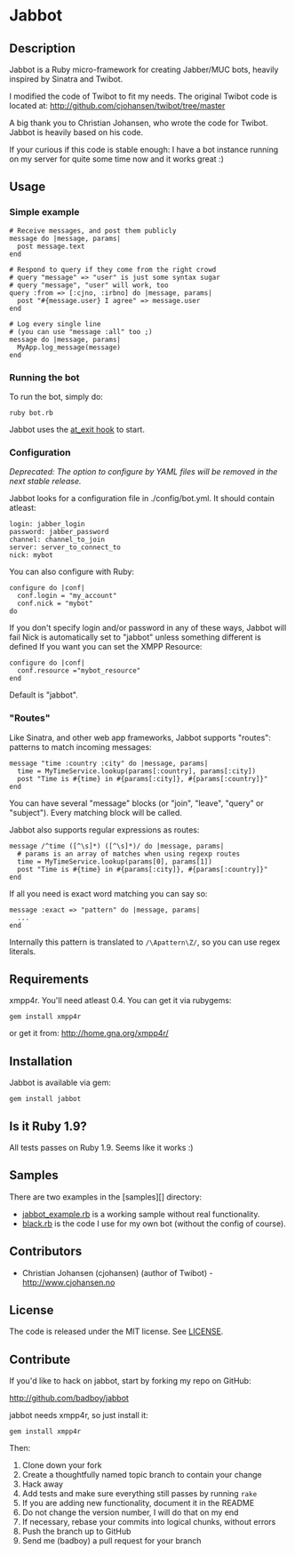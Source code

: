 # Jabbot

## Description

Jabbot is a Ruby micro-framework for creating Jabber/MUC bots,
heavily inspired by Sinatra and Twibot.

I modified the code of Twibot to fit my needs.
The original Twibot code is located at:
http://github.com/cjohansen/twibot/tree/master

A big thank you to Christian Johansen, who wrote the code for Twibot.
Jabbot is heavily based on his code.

If your curious if this code is stable enough:
I have a bot instance running on my server for quite some time now
and it works great :)

## Usage

### Simple example

    # Receive messages, and post them publicly
    message do |message, params|
      post message.text
    end

    # Respond to query if they come from the right crowd
    # query "message" => "user" is just some syntax sugar
    # query "message", "user" will work, too
    query :from => [:cjno, :irbno] do |message, params|
      post "#{message.user} I agree" => message.user
    end

    # Log every single line
    # (you can use "message :all" too ;)
    message do |message, params|
      MyApp.log_message(message)
    end

### Running the bot

To run the bot, simply do:

    ruby bot.rb

Jabbot uses the [at\_exit hook](http://ruby-doc.org/core/classes/Kernel.html#M005932) to start.

### Configuration

_Deprecated: The option to configure by YAML files will be removed in the next stable release._

Jabbot looks for a configuration file in ./config/bot.yml. It should contain
atleast:

    login: jabber_login
    password: jabber_password
    channel: channel_to_join
    server: server_to_connect_to
    nick: mybot

You can also configure with Ruby:

    configure do |conf|
      conf.login = "my_account"
      conf.nick = "mybot"
    do

If you don't specify login and/or password in any of these ways, Jabbot will fail
Nick is automatically set to "jabbot" unless something different is defined
If you want you can set the XMPP Resource:

    configure do |conf|
      conf.resource ="mybot_resource"
    end

Default is "jabbot".

### "Routes"

Like Sinatra, and other web app frameworks, Jabbot supports "routes":
patterns to match incoming messages:

    message "time :country :city" do |message, params|
      time = MyTimeService.lookup(params[:country], params[:city])
      post "Time is #{time} in #{params[:city]}, #{params[:country]}"
    end

You can have several "message" blocks (or "join", "leave", "query" or "subject").
Every matching block will be called.

Jabbot also supports regular expressions as routes:

    message /^time ([^\s]*) ([^\s]*)/ do |message, params|
      # params is an array of matches when using regexp routes
      time = MyTimeService.lookup(params[0], params[1])
      post "Time is #{time} in #{params[:city]}, #{params[:country]}"
    end

If all you need is exact word matching you can say so:

    message :exact => "pattern" do |message, params|
      ...
    end

Internally this pattern is translated to `/\Apattern\Z/`, so you can use regex literals.

## Requirements

xmpp4r. You'll need atleast 0.4.
You can get it via rubygems:

    gem install xmpp4r

or get it from: http://home.gna.org/xmpp4r/

## Installation

Jabbot is available via gem:

    gem install jabbot

## Is it Ruby 1.9?

All tests passes on Ruby 1.9.
Seems like it works :)

## Samples

There are two examples in the [samples][] directory:

* [jabbot_example.rb][] is a working sample without real functionality.
* [black.rb][] is the code I use for my own bot (without the config of course).

## Contributors

* Christian Johansen (cjohansen) (author of Twibot) - http://www.cjohansen.no

## License

The code is released under the MIT license. See [LICENSE][].

## Contribute

If you'd like to hack on jabbot, start by forking my repo on GitHub:

http://github.com/badboy/jabbot

jabbot needs xmpp4r, so just install it:

    gem install xmpp4r

Then:

1. Clone down your fork
2. Create a thoughtfully named topic branch to contain your change
3. Hack away
4. Add tests and make sure everything still passes by running `rake`
5. If you are adding new functionality, document it in the README
6. Do not change the version number, I will do that on my end
7. If necessary, rebase your commits into logical chunks, without errors
8. Push the branch up to GitHub
9. Send me (badboy) a pull request for your branch

[LICENSE]: http://github.com/badboy/jabbot/blob/master/LICENSE
[jabbot_example.rb]: http://github.com/badboy/jabbot/blob/master/samples/jabbot_example.rb
[black.rb]: http://github.com/badboy/jabbot/blob/master/samples/black.rb
